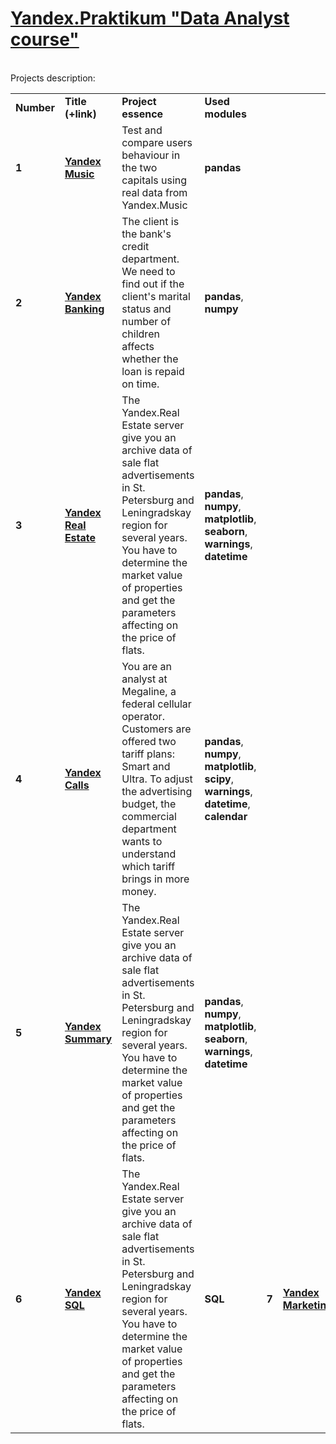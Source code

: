 
# <a href="https://praktikum.yandex.ru/data-analyst/" target="_blank"><b>Yandex.Praktikum "Data Analyst course"</b></a>

<br/>
Projects description:
<table>
<tr>
<td><b>Number</b></td>
<td><b>Title (+link)</b></td>
<td><b>Project essence</b></td>
<td><b>Used modules</b></td>
<tr>
<td><b>1</b></td>
<td><a href="https://github.com/EvgenyChur/Project_Yandex/blob/main/Project_1.ipynb" target="_blank"><b>Yandex Music</b></a></td>
<td>Test and compare users behaviour in the two capitals using real data from Yandex.Music </td>
<td><b>pandas</b></td>
<tr>
<td><b>2</b></td>
<td><a href="https://github.com/EvgenyChur/Project_Yandex/blob/main/Project_2.ipynb" target="_blank"><b>Yandex Banking</b></a></td>
<td>The client is the bank's credit department. We need to find out if the client's marital status and number of children affects whether the loan is repaid on time.</td>
<td><b>pandas</b>, <b>numpy</b></td>
<tr>
<td><b>3</b></td>
<td><a href="https://github.com/EvgenyChur/Project_Yandex/blob/main/Project_3.ipynb" target="_blank"><b>Yandex Real Estate</b></a></td>
<td>The Yandex.Real Estate server give you an archive data of sale flat advertisements in St. Petersburg and Leningradskay region for several years. You have to determine the market value of properties and get the parameters affecting on the price of flats. </td>
<td><b>pandas</b>, <b>numpy</b>, <b>matplotlib</b>, <b>seaborn</b>, <b>warnings</b>, <b>datetime</b></td>
<tr>  
 <td><b>4</b></td>
<td><a href="https://github.com/EvgenyChur/Project_Yandex/blob/main/Project_4.ipynb" target="_blank"><b>Yandex Calls</b></a></td>
<td>You are an analyst at Megaline, a federal cellular operator. Customers are offered two tariff plans: Smart and Ultra. To adjust the advertising budget, the commercial department wants to understand which tariff brings in more money.</td>
<td><b>pandas</b>, <b>numpy</b>, <b>matplotlib</b>, <b>scipy</b>, <b>warnings</b>, <b>datetime</b>, <b>calendar</b></td>
<tr>
<td><b>5</b></td>
<td><a href="https://github.com/EvgenyChur/Project_Yandex/blob/main/Project_5.ipynb" target="_blank"><b>Yandex Summary</b></a></td>
<td>The Yandex.Real Estate server give you an archive data of sale flat advertisements in St. Petersburg and Leningradskay region for several years. You have to determine the market value of properties and get the parameters affecting on the price of flats. </td>
<td><b>pandas</b>, <b>numpy</b>, <b>matplotlib</b>, <b>seaborn</b>, <b>warnings</b>, <b>datetime</b></td>
<tr>  
<td><b>6</b></td>
<td><a href="https://github.com/EvgenyChur/Project_Yandex/blob/main/Project_6.ipynb" target="_blank"><b>Yandex SQL</b></a></td>
<td>The Yandex.Real Estate server give you an archive data of sale flat advertisements in St. Petersburg and Leningradskay region for several years. You have to determine the market value of properties and get the parameters affecting on the price of flats. </td>
<td><b>SQL</b></td>  
<td><b>7</b></td>
<td><a href="https://github.com/EvgenyChur/Project_Yandex/blob/main/Project_7.ipynb" target="_blank"><b>Yandex Marketing</b></a></td>
<td>Add new description. </td>
<td><b>pandas</b>, <b>numpy</b>, <b>matplotlib</b>, <b>datetime</b></td>
</table>
<br/><br/>
